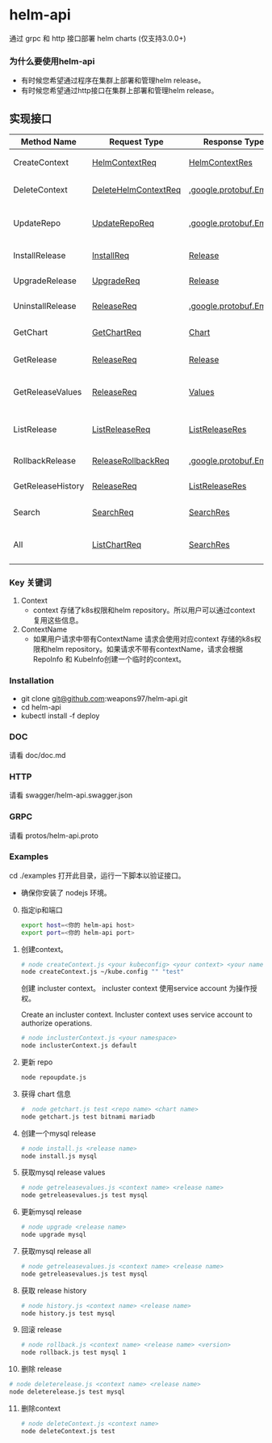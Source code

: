 # helm-api

通过 grpc 和 http 接口部署 helm charts (仅支持3.0.0+)

### 为什么要使用helm-api

- 有时候您希望通过程序在集群上部署和管理helm release。
- 有时候您希望通过http接口在集群上部署和管理helm release。

## 实现接口

| Method Name | Request Type | Response Type | Description |
| ----------- | ------------ | ------------- | ------------|
| CreateContext | [HelmContextReq](#helmapi.HelmContextReq) | [HelmContextRes](#helmapi.HelmContextRes) | CreateContext 创建context |
| DeleteContext | [DeleteHelmContextReq](#helmapi.DeleteHelmContextReq) | [.google.protobuf.Empty](#google.protobuf.Empty) | DeleteContext 删除context |
| UpdateRepo | [UpdateRepoReq](#helmapi.UpdateRepoReq) | [.google.protobuf.Empty](#google.protobuf.Empty) | UpdateRepo 更新context 内repo 信息 |
| InstallRelease | [InstallReq](#helmapi.InstallReq) | [Release](#helmapi.Release) | InstallRelease 安装charts |
| UpgradeRelease | [UpgradeReq](#helmapi.UpgradeReq) | [Release](#helmapi.Release) | UpgradeRelease 更新release |
| UninstallRelease | [ReleaseReq](#helmapi.ReleaseReq) | [.google.protobuf.Empty](#google.protobuf.Empty) | UninstallRelease 删除release |
| GetChart | [GetChartReq](#helmapi.GetChartReq) | [Chart](#helmapi.Chart) | GetChart 获取 chart 信息 |
| GetRelease | [ReleaseReq](#helmapi.ReleaseReq) | [Release](#helmapi.Release) | GetRelease 获取某个release实例信息 |
| GetReleaseValues | [ReleaseReq](#helmapi.ReleaseReq) | [Values](#helmapi.Values) | GetReleaseValues 某个release实例values信息 |
| ListRelease | [ListReleaseReq](#helmapi.ListReleaseReq) | [ListReleaseRes](#helmapi.ListReleaseRes) | ListRelease 列出某个context下全部release. |
| RollbackRelease | [ReleaseRollbackReq](#helmapi.ReleaseRollbackReq) | [.google.protobuf.Empty](#google.protobuf.Empty) | RollbackRelease 回滚某个release |
| GetReleaseHistory | [ReleaseReq](#helmapi.ReleaseReq) | [ListReleaseRes](#helmapi.ListReleaseRes) | GetReleaseHistory 列出release 历史 |
| Search | [SearchReq](#helmapi.SearchReq) | [SearchRes](#helmapi.SearchRes) | Search 查找某个repo的chart |
| All | [ListChartReq](#helmapi.ListChartReq) | [SearchRes](#helmapi.SearchRes) | All 列出某个context所有的chart |

### Key 关键词
1. Context 
   * context 存储了k8s权限和helm repository。所以用户可以通过context 复用这些信息。
2. ContextName
   * 如果用户请求中带有ContextName 请求会使用对应context 存储的k8s权限和helm repository。如果请求不带有contextName，请求会根据RepoInfo 和 KubeInfo创建一个临时的context。

### Installation
* git clone git@github.com:weapons97/helm-api.git
* cd helm-api
* kubectl install -f deploy

### DOC
请看 doc/doc.md

### HTTP
请看 swagger/helm-api.swagger.json

### GRPC
请看 protos/helm-api.proto

### Examples

cd ./examples 打开此目录，运行一下脚本以验证接口。

* 确保你安装了 nodejs 环境。

0. 指定ip和端口
   ```bash
   export host=<你的 helm-api host>
   export port=<你的 helm-api port>
   ```
1. 创建context。

   ``` bash
   # node createContext.js <your kubeconfig> <your context> <your namespace>
   node createContext.js ~/kube.config "" "test"
   ```

   创建 incluster context。 incluster context 使用service account 为操作授权。

   Create an incluster context. Incluster context uses service account to authorize operations.

   ```bash
   # node inclusterContext.js <your namespace>
   node inclusterContext.js default
   ```

2. 更新 repo

   ```bash
   node repoupdate.js 
   ```

3. 获得 chart 信息

   ```bash
   #  node getchart.js test <repo name> <chart name>
   node getchart.js test bitnami mariadb
   ```

4. 创建一个mysql release

   ```bash
   # node install.js <release name>
   node install.js mysql
   ```

5. 获取mysql release values

   ```bash
   # node getreleasevalues.js <context name> <release name>
   node getreleasevalues.js test mysql
   ```

6. 更新mysql release 

   ```bash
   # node upgrade <release name>
   node upgrade mysql
   ```

7. 获取mysql release all

   ```bash
   # node getreleasevalues.js <context name> <release name>
   node getreleasevalues.js test mysql
   ```

8. 获取 release history

   ```bash
   # node history.js <context name> <release name>
   node history.js test mysql 
   ```

9. 回滚 release 

   ```bash
   # node rollback.js <context name> <release name> <version>
   node rollback.js test mysql 1
   ```

10. 删除 release

   ```bash
   # node deleterelease.js <context name> <release name>
   node deleterelease.js test mysql
   ```

11. 删除context

    ```bash
    # node deleteContext.js <context name>
    node deleteContext.js test
    ```

    

